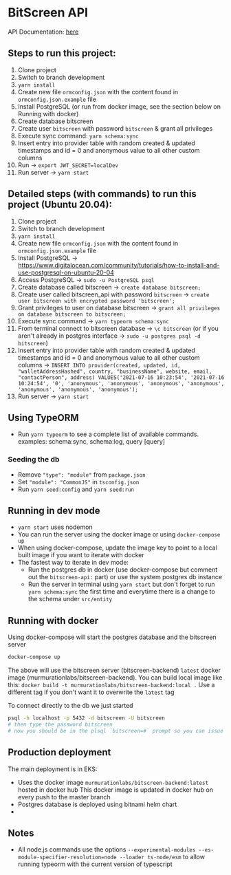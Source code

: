# BitScreen API

API Documentation: [here](DOCUMENTATION.md)

## Steps to run this project:
1. Clone project
2. Switch to branch development
3. `yarn install`
4. Create new file `ormconfig.json` with the content found in `ormconfig.json.example` file
5. Install PostgreSQL (or run from docker image, see the section below on Running with docker)
6. Create database bitscreen
7. Create user `bitscreen` with password `bitscreen` & grant all privileges
8. Execute sync command: `yarn schema:sync`
9. Insert entry into provider table with random created & updated timestamps and id = 0 and anonymous value to all other custom columns
10. Run -> `export JWT_SECRET=localDev` 
11. Run server -> `yarn start`


## Detailed steps (with commands) to run this project (Ubuntu 20.04):
1. Clone project
2. Switch to branch development
3. `yarn install`
4. Create new file `ormconfig.json` with the content found in `ormconfig.json.example` file
5. Install PostgreSQL -> https://www.digitalocean.com/community/tutorials/how-to-install-and-use-postgresql-on-ubuntu-20-04
6. Access PostgreSQL -> `sudo -u PostgreSQL psql`
7. Create database called bitscreen -> `create database bitscreen;`
8. Create user called bitscreen_api with password `bitscreen` -> `create user bitscreen with encrypted password 'bitscreen';`
9. Grant privileges to user on database bitscreen -> `grant all privileges on database bitscreen to bitscreen;`
10. Execute sync command -> `yarn typeorm schema:sync`
11. From terminal connect to bitscreen database -> `\c bitscreen` (or if you aren't already in postgres interface -> `sudo -u postgres psql -d bitscreen`)
12. Insert entry into provider table with random created & updated timestamps and id = 0 and anonymous value to all other custom columns -> 
`INSERT INTO provider(created, updated, id, "walletAddressHashed", country, "businessName", website, email, "contactPerson", address) VALUES('2021-07-16 10:23:54', '2021-07-16 10:24:54', '0', 'anonymous', 'anonymous', 'anonymous', 'anonymous', 'anonymous', 'anonymous', 'anonymous');`
12. Run server -> `yarn start`

## Using TypeORM
- Run `yarn typeorm` to see a complete list of available commands.
examples: schema:sync, schema:log, query [query]

### Seeding the db
- Remove `"type": "module"` from `package.json`
- Set `"module": "CommonJS"` in `tsconfig.json`
- Run `yarn seed:config` and `yarn seed:run`

## Running in dev mode
* `yarn start` uses nodemon 
* You can run the server using the docker image or using `docker-compose up`
* When using docker-compose, update the image key to point to a local built image if you want to iterate with docker
* The fastest way to iterate in dev mode:
  * Run the postgres db in docker (use docker-compose but comment out the `bitscreen-api:` part) or use the system postgres db instance 
  * Run the server in terminal using `yarn start`
    but don't forget to run `yarn schema:sync` the first time and everytime there is a change to the schema under `src/entity`

## Running with docker
Using docker-compose will start the postgres database and the bitscreen server
```bash
docker-compose up
```

The above will use the bitscreen server (bitscreen-backend) `latest` docker image (murmurationlabs/bitscreen-backend).
You can build local image like this:
`docker build -t murmurationlabs/bitscreen-backend:local .`
Use a different tag if you don't want it to overwrite the `latest` tag

To connect directly to the db we just started
```bash
psql -h localhost -p 5432 -d bitscreen -U bitscreen
# then type the password bitscreen 
# now you should be in the plsql `bitscreen=#` prompt so you can issue commands

```

## Production deployment
The main deployment is in EKS:
* Uses the docker image `murmurationlabs/bitscreen-backend:latest` hosted in docker hub
  This docker image is updated in docker hub on every push to the master branch
* Postgres database is deployed using bitnami helm chart
* 

## Notes
* All node.js commands use the options `--experimental-modules --es-module-specifier-resolution=node --loader ts-node/esm` to allow 
running typeorm with the current version of typescript
